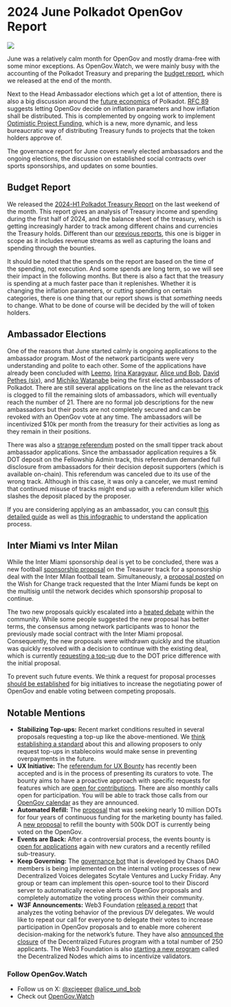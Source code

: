 # 2024 June Polkadot OpenGov Report

![](/img/2024-06-governance-report/jeeper_gov_report_june.png)

June was a relatively calm month for OpenGov and mostly drama-free with some minor exceptions. As OpenGov.Watch, we were mainly busy with the accounting of the Polkadot Treasury and preparing the [budget report](https://www.opengov.watch/reports/03_2024-treasury-report-h1), which we released at the end of the month.

Next to the Head Ambassador elections which get a lot of attention, there is also a big discussion around the [future economics](https://forum.polkadot.network/t/polkadots-economics-tools-to-shape-the-forseeable-future) of Polkadot. [RFC 89](https://github.com/polkadot-fellows/RFCs/pull/89/files) suggests letting OpenGov decide on inflation parameters and how inflation shall be distributed. This is complemented by ongoing work to implement [Optimistic Project Funding](https://polkadot.subsquare.io/referenda/712), which is a new, more dynamic, and less bureaucratic way of distributing Treasury funds to projects that the token holders approve of.

The governance report for June covers newly elected ambassadors and the ongoing elections, the discussion on established social contracts over sports sponsorships, and updates on some bounties.

## Budget Report

We released the [2024-H1 Polkadot Treasury Report](https://www.opengov.watch/reports/03_2024-treasury-report-h1) on the last weekend of the month. This report gives an analysis of Treasury income and spending during the first half of 2024, and the balance sheet of the treasury, which is getting increasingly harder to track among different chains and currencies the Treasury holds. Different than our [previous reports](https://www.opengov.watch/reports/02_2023-treasury-report), this one is bigger in scope as it includes revenue streams as well as capturing the loans and spending through the bounties.

It should be noted that the spends on the report are based on the time of the spending, not execution. And some spends are long term, so we will see their impact in the following months. But there is also a fact that the treasury is spending at a much faster pace than it replenishes. Whether it is changing the inflation parameters, or cutting spending on certain categories, there is one thing that our report shows is that *something* needs to change. What to be done of course will be decided by the will of token holders.

## Ambassador Elections

One of the reasons that June started calmly is ongoing applications to the ambassador program. Most of the network participants were very understanding and polite to each other. Some of the applications have already been concluded with [Leemo](https://polkadot.subsquare.io/referenda/859), [Irina Karagyaur](https://polkadot.subsquare.io/referenda/864), [Alice und Bob](https://polkadot.subsquare.io/referenda/869), [David Pethes (six)](https://polkadot.subsquare.io/referenda/858), and [Michiko Watanabe](https://polkadot.subsquare.io/referenda/871) being the first elected ambassadors of Polkadot. There are still several applications on the line as the relevant track is clogged to fill the remaining slots of ambassadors, which will eventually reach the number of 21. There are no formal job descriptions for the new ambassadors but their posts are not completely secured and can be revoked with an OpenGov vote at any time. The ambassadors will be incentivized $10k per month from the treasury for their activities as long as they remain in their positions.

There was also a [strange referendum](https://polkadot.subsquare.io/referenda/912) posted on the small tipper track about ambassador applications. Since the ambassador application requires a 5k DOT deposit on the Fellowship Admin track, this referendum demanded full disclosure from ambassadors for their decision deposit supporters (which is available on-chain). This referendum was canceled due to its use of the wrong track. Although in this case, it was only a canceler, we must remind that continued misuse of tracks might end up with a referendum killer which slashes the deposit placed by the proposer.

If you are considering applying as an ambassador, you can consult [this detailed guide](https://hackmd.io/cZzY36fjTwm7yWkLGIIs_A) as well as [this infographic](https://x.com/dotgraphic1/status/1806427674543608295) to understand the application process.

## Inter Miami vs Inter Milan

While the Inter Miami sponsorship deal is yet to be concluded, there was a new football [sponsorship proposal](https://polkadot.polkassembly.io/referenda/866) on the Treasurer track for a sponsorship deal with the Inter Milan football team. Simultaneously, a [proposal posted](https://polkadot.subsquare.io/referenda/867) on the Wish for Change track requested that the Inter Miami funds be kept on the multisig until the network decides which sponsorship proposal to continue.

The two new proposals quickly escalated into a [heated debate](https://www.youtube.com/live/riF3cdBEVAU?si=4JF1vqsvHhMQDmdu&t=3076) within the community. While some people suggested the new proposal has better terms, the consensus among network participants was to honor the previously made social contract with the Inter Miami proposal. Consequently, the new proposals were withdrawn quickly and the situation was quickly resolved with a decision to continue with the existing deal, which is currently [requesting a top-up](https://polkadot.subsquare.io/referenda/895) due to the DOT price difference with the initial proposal.

To prevent such future events. We think a request for proposal processes [should be established](https://x.com/alice_und_bob/status/1801525760970067998) for big initiatives to increase the negotiating power of OpenGov and enable voting between competing proposals.

## Notable Mentions

- **Stabilizing Top-ups:** Recent market conditions resulted in several proposals requesting a top-up like the above-mentioned. We [think establishing a standard](https://x.com/alice_und_bob/status/1807469522393419947) about this and allowing proposers to only request top-ups in stablecoins would make sense in preventing overpayments in the future.
- **UX Initiative:** The [referendum for UX Bounty](https://polkadot.subsquare.io/referenda/819) has recently been accepted and is in the process of presenting its curators to vote. The bounty aims to have a proactive approach with specific requests for features which are [open for contributions](https://docs.google.com/spreadsheets/d/17JHe2xgNTAARnBubaoOqJVeiouh_LqV_Vv0xYoVbVJE/edit?gid=91985603#gid=91985603). There are also monthly calls open for participation. You will be able to track those calls from our [OpenGov calendar](https://calendar.google.com/calendar/u/0?cid=Y183NDQ4NTQzM2I4YTljNjUzY2U1NzZhY2YzOWZlNTQ4NjgyZTFmODUxOWUyZDlmYWNhZTM5MDE3OWJkZTRmYTFjQGdyb3VwLmNhbGVuZGFyLmdvb2dsZS5jb20) as they are announced.
- **Automated Refill:** The [proposal](https://polkadot.subsquare.io/referenda/822) that was seeking nearly 10 million DOTs for four years of continuous funding for the marketing bounty has failed. A [new proposal](https://polkadot.subsquare.io/referenda/920) to refill the bounty with 500k DOT is currently being voted on the OpenGov.
- **Events are Back:** After a controversial process, the events bounty is [open for applications](https://x.com/dotevents_/status/1806020324678349038) again with new curators and a recently refilled sub-treasury.
- **Keep Governing:** The [governance bot](https://github.com/ChaosDAO-org/InternalGov-2.0) that is developed by Chaos DAO members is being implemented on the internal voting processes of new Decentralized Voices delegates Scytale Ventures and Lucky Friday. Any group or team can implement this open-source tool to their Discord server to automatically receive alerts on OpenGov proposals and completely automatize the voting process within their community.
- **W3F Announcements:** Web3 Foundation [released a report](https://medium.com/web3foundation/empowering-the-community-the-positive-impact-of-decentralized-voices-on-opengov-c681e017628b) that analyzes the voting behavior of the previous DV delegates. We would like to repeat our call for everyone to delegate their votes to increase participation in OpenGov proposals and to enable more coherent decision-making for the network’s future. They have also [announced the closure](https://x.com/davidhawig/status/1807662792410837077) of the Decentralized Futures program with a total number of 250 applicants. The Web3 Foundation is also [starting a new program](https://x.com/davidhawig/status/1803035124960833832) called the Decentralized Nodes which aims to incentivize validators.

### Follow OpenGov.Watch

- Follow us on X: [@xcjeeper](https://twitter.com/xcjeeper) [@alice_und_bob](https://twitter.com/alice_und_bob)
- Check out [OpenGov.Watch](https://www.opengov.watch/)